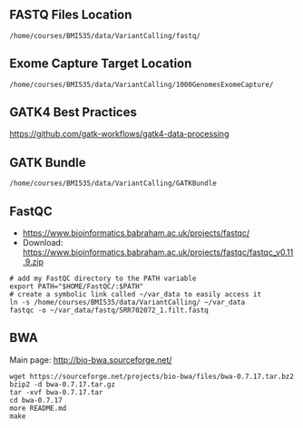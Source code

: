 ## FASTQ Files Location

`/home/courses/BMI535/data/VariantCalling/fastq/`

## Exome Capture Target Location

`/home/courses/BMI535/data/VariantCalling/1000GenomesExomeCapture/`

## GATK4 Best Practices

https://github.com/gatk-workflows/gatk4-data-processing

## GATK Bundle

`/home/courses/BMI535/data/VariantCalling/GATKBundle`

## FastQC

- https://www.bioinformatics.babraham.ac.uk/projects/fastqc/
- Download: https://www.bioinformatics.babraham.ac.uk/projects/fastqc/fastqc_v0.11.9.zip

```
# add my FastQC directory to the PATH variable
export PATH="$HOME/FastQC/:$PATH"
# create a symbolic link called ~/var_data to easily access it
ln -s /home/courses/BMI535/data/VariantCalling/ ~/var_data
fastqc -o ~/var_data/fastq/SRR702072_1.filt.fastq 
```

## BWA

Main page: http://bio-bwa.sourceforge.net/

```
wget https://sourceforge.net/projects/bio-bwa/files/bwa-0.7.17.tar.bz2
bzip2 -d bwa-0.7.17.tar.gz
tar -xvf bwa-0.7.17.tar
cd bwa-0.7.17
more README.md
make
```

